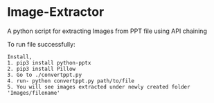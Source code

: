 # Image-Extractor

A python script for extracting Images from PPT file using API chaining

To run file successfully:

    Install,
    1. pip3 install python-pptx
    2. pip3 install Pillow
    3. Go to ./convertppt.py
    4. run- python convertppt.py path/to/file
    5. You will see images extracted under newly created folder 'Images/filename'
